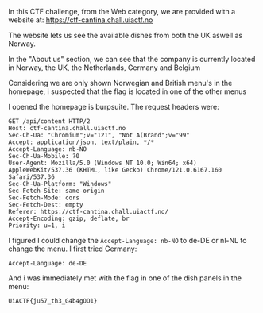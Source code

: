 In this CTF challenge, from the Web category, we are provided with a website at: https://ctf-cantina.chall.uiactf.no

The website lets us see the available dishes from both the UK aswell as Norway. 

In the "About us" section, we can see that the company is currently located in Norway, the UK, the Netherlands, Germany and Belgium

Considering we are only shown Norwegian and British menu's in the homepage, i suspected that the flag is located in one of the other menus

I opened the homepage is burpsuite. The request headers were:

```
GET /api/content HTTP/2
Host: ctf-cantina.chall.uiactf.no
Sec-Ch-Ua: "Chromium";v="121", "Not A(Brand";v="99"
Accept: application/json, text/plain, */*
Accept-Language: nb-NO
Sec-Ch-Ua-Mobile: ?0
User-Agent: Mozilla/5.0 (Windows NT 10.0; Win64; x64) AppleWebKit/537.36 (KHTML, like Gecko) Chrome/121.0.6167.160 Safari/537.36
Sec-Ch-Ua-Platform: "Windows"
Sec-Fetch-Site: same-origin
Sec-Fetch-Mode: cors
Sec-Fetch-Dest: empty
Referer: https://ctf-cantina.chall.uiactf.no/
Accept-Encoding: gzip, deflate, br
Priority: u=1, i
```

I figured I could change the ```Accept-Language: nb-NO``` to de-DE or nl-NL to change the menu. I first tried Germany:

```Accept-Language: de-DE```

And i was immediately met with the flag in one of the dish panels in the menu:

```UiACTF{ju57_th3_G4b4gOO1}```
